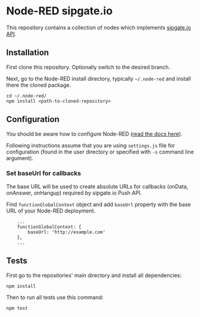# Node-RED sipgate.io

This repository contains a collection of nodes which implements [sipgate.io API](https://developer.sipgate.io).

## Installation

First clone this repository. Optionally switch to the desired branch.

Next, go to the Node-RED install directory, typically `~/.node-red` and install there the cloned package.
```
cd ~/.node-red/
npm install <path-to-cloned-repository>
```

## Configuration

You should be aware how to configure Node-RED ([read the docs here](https://nodered.org/docs/configuration)).

Following instructions assume that you are using `settings.js` file for configuration (found in the user directory or specified with `-s` command line argument).

### Set baseUrl for callbacks

The base URL will be used to create absolute URLs for callbacks (onData, onAnswer, onHangup) required by sipgate.io Push API.

Find `functionGlobalContext` object and add `baseUrl` property with the base URL of your Node-RED deployment.
```
    ...
    functionGlobalContext: {
        baseUrl: 'http://example.com'
    },
    ...
```

## Tests

First go to the repositories' main directory and install all dependencies:
```
npm install
```

Then to run all tests use this command:
```
npm test
```
